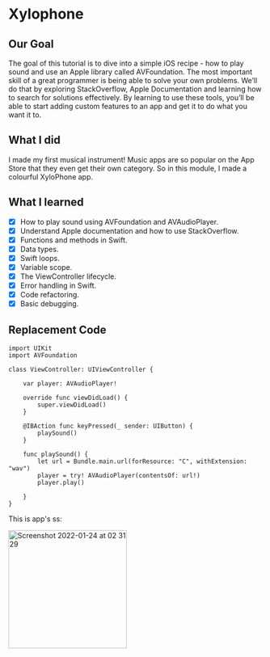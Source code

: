

# Xylophone

## Our Goal

The goal of this tutorial is to dive into a simple iOS recipe - how to play sound and use an Apple library called AVFoundation. The most important skill of a great programmer is being able to solve your own problems. We’ll do that by exploring StackOverflow, Apple Documentation and learning how to search for solutions effectively. By learning to use these tools, you’ll be able to start adding custom features to an app and get it to do what you want it to.


## What I did

I made my first musical instrument! Music apps are so popular on the App Store that they even get their own category. So in this module, I made a colourful XyloPhone app.

## What I learned

- [x] How to play sound using AVFoundation and AVAudioPlayer.
- [x] Understand Apple documentation and how to use StackOverflow.
- [x] Functions and methods in Swift. 
- [x] Data types.
- [x] Swift loops.
- [x] Variable scope.
- [x] The ViewController lifecycle.
- [x] Error handling in Swift.
- [x] Code refactoring.
- [x] Basic debugging.

## Replacement Code

```
import UIKit
import AVFoundation

class ViewController: UIViewController {
    
    var player: AVAudioPlayer!

    override func viewDidLoad() {
        super.viewDidLoad()
    }

    @IBAction func keyPressed(_ sender: UIButton) {
        playSound()
    }
    
    func playSound() {
        let url = Bundle.main.url(forResource: "C", withExtension: "wav")
        player = try! AVAudioPlayer(contentsOf: url!)
        player.play()
                
    }
}
```

This is app's ss:

<img width="234" alt="Screenshot 2022-01-24 at 02 31 29" src="https://user-images.githubusercontent.com/36795459/150702607-1b69a74b-6241-4aea-85ad-379624ee8172.png">




